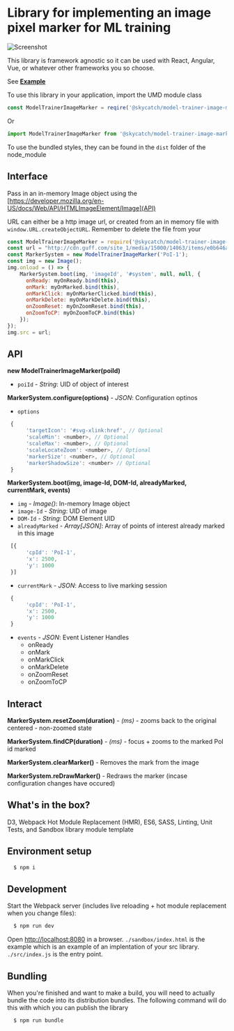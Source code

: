 # Library for implementing an image pixel marker for ML training
 
![Screenshot](https://user-images.githubusercontent.com/4627728/31919244-e004a99c-b815-11e7-8547-1ce77bcbfc0e.png)

This library is framework agnostic so it can be used with React, Angular, Vue, or whatever other frameworks you so choose.

See **[Example](https://skycatch.github.io/model-trainer-image-marker/sandbox)**

To use this library in your application, import the UMD module class

```javascript
const ModelTrainerImageMarker = reqire('@skycatch/model-trainer-image-marker');
```

Or 

```javascript
import ModelTrainerImageMarker from '@skycatch/model-trainer-image-marker';
```

To use the bundled styles, they can be found in the  `dist` folder of the node_module


## Interface

Pass in an in-memory Image object using the [https://developer.mozilla.org/en-US/docs/Web/API/HTMLImageElement/Image](API)

URL can either be a http image url, or created from an in memory file with `window.URL.createObjectURL`.  Remember to delete the file from your 


```javascript
const ModelTrainerImageMarker = require('@skycatch/model-trainer-image-marker');
const url = "http://cdn.guff.com/site_1/media/15000/14063/items/e0b646a74ca8055620294f11.jpg";
const MarkerSystem = new ModelTrainerImageMarker('PoI-1');
const img = new Image();
img.onload = () => {
    MarkerSystem.boot(img, 'imageId', '#system', null, null, {
      onReady: myOnReady.bind(this),
      onMark: myOnMarked.bind(this),
      onMarkClick: myOnMarkerClicked.bind(this),
      onMarkDelete: myOnMarkDelete.bind(this),
      onZoomReset: myOnZoomReset.bind(this),
      onZoomToCP: myOnZoomToCP.bind(this)
    });
});
img.src = url;
```


## API 

**new ModelTrainerImageMarker(poiId)**

* `poiId` - _String_: UID of object of interest

**MarkerSystem.configure(options)** - _JSON_: Configuration optinos

* `options`

```javascript
 {
      'targetIcon': '#svg-xlink:href', // Optional
      'scaleMin': <number>, // Optional
      'scaleMax': <number>, // Optional
      'scaleLocateZoom': <number>, // Optional
      'markerSize': <number>, // Optional
      'markerShadowSize': <number> // Optional
 }
```


**MarkerSystem.boot(img, image-Id, DOM-Id, alreadyMarked, currentMark, events)**

* `img` - _Image()_: In-memory Image object
* `image-Id` - _String_: UID of image
* `DOM-Id` - _String_: DOM Element UID
* `alreadyMarked` - _Array[JSON]_: Array of points of interest already marked in this image

```javascript
 [{
      'cpId': 'PoI-1',
      'x': 2500,
      'y': 1000
 }]
```
* `currentMark` - _JSON_: Access to live marking session

```javascript
 {
      'cpId': 'PoI-1',
      'x': 2500,
      'y': 1000
 }
```
- `events` - _JSON_: Event Listener Handles
  - onReady
  - onMark
  - onMarkClick
  - onMarkDelete
  - onZoomReset
  - onZoomToCP

## Interact

**MarkerSystem.resetZoom(duration)** - _(ms)_ - zooms back to the original centered - non-zoomed state

**MarkerSystem.findCP(duration)** - _(ms)_ - focus + zooms to the marked PoI id marked

**MarkerSystem.clearMarker()** - Removes the mark from the image

**MarkerSystem.reDrawMarker()** - Redraws the marker (incase configuration changes have occured)



## What's in the box?

D3, Webpack Hot Module Replacement (HMR), ES6, SASS, Linting, Unit Tests, and Sandbox library module template

## Environment setup 

```sh
  $ npm i
```

## Development

Start the Webpack server (includes live reloading + hot module replacement when you change files):

```sh
  $ npm run dev
```

Open [http://localhost:8080](http://localhost:8080) in a browser.  `./sandbox/index.html` is the example which is an example of an implentation of your src library.
`./src/index.js` is the entry point.

## Bundling 

When you're finished and want to make a build, you will need to actually bundle the code into its distribution bundles.  The following command will do this with which you can publish the library

```sh
  $ npm run bundle
```

